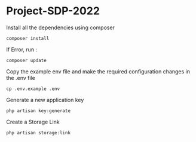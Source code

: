 # Project-SDP-2022

Install all the dependencies using composer

    composer install

If Error, run :

    composer update

Copy the example env file and make the required configuration changes in the .env file

    cp .env.example .env

Generate a new application key

    php artisan key:generate

Create a Storage Link

    php artisan storage:link
